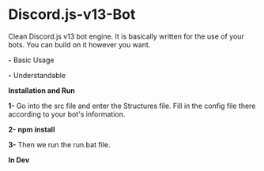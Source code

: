 # Discord.js-v13-Bot
Clean Discord.js v13 bot engine. It is basically written for the use of your bots. You can build on it however you want.

**-** Basic Usage

**-** Understandable


**Installation and Run**

**1-** Go into the src file and enter the Structures file. Fill in the config file there according to your bot's information.

**2-** **npm install**

**3-** Then we run the run.bat file.

**In Dev**
